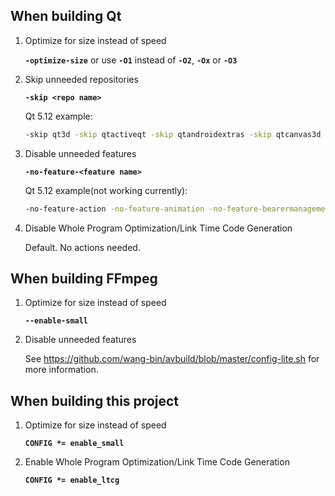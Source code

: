 ## When building Qt
1. Optimize for size instead of speed

   **`-optimize-size`** or use **`-O1`** instead of **`-O2`**, **`-Ox`** or **`-O3`**

2. Skip unneeded repositories

   **`-skip <repo name>`**

   Qt 5.12 example:
   ```bat
   -skip qt3d -skip qtactiveqt -skip qtandroidextras -skip qtcanvas3d -skip qtcharts -skip qtconnectivity -skip qtdatavis3d -skip qtdeclarative -skip qtdoc -skip qtgamepad -skip qtgraphicaleffects -skip qtlocation -skip qtmacextras -skip qtmultimedia -skip qtnetworkauth -skip qtpurchasing -skip qtquickcontrols -skip qtquickcontrols2 -skip qtremoteobjects -skip qtscript -skip qtscxml -skip qtsensors -skip qtserialbus -skip qtserialport -skip qtspeech -skip qttools -skip qttranslations -skip qtvirtualkeyboard -skip qtwayland -skip qtwebchannel -skip qtwebengine -skip qtwebglplugin -skip qtwebsockets -skip qtwebview -skip qtx11extras -skip qtxmlpatterns
   ```

3. Disable unneeded features

   **`-no-feature-<feature name>`**

   Qt 5.12 example(not working currently):
   ```bat
   -no-feature-action -no-feature-animation -no-feature-bearermanagement -no-feature-buttongroup -no-feature-calendarwidget -no-feature-clipboard -no-feature-colordialog -no-feature-columnview -no-feature-commandlinkbutton -no-feature-completer -no-feature-concurrent -no-feature-contextmenu -no-feature-cups -no-feature-cursor -no-feature-datawidgetmapper -no-feature-datetimeedit -no-feature-desktopservices -no-feature-dial -no-feature-dialogbuttonbox -no-feature-dirmodel -no-feature-dnslookup -no-feature-dockwidget -no-feature-dom -no-feature-draganddrop -no-feature-dtls -no-feature-effects -no-feature-errormessage -no-feature-filesystemiterator -no-feature-filesystemmodel -no-feature-filesystemwatcher -no-feature-fontcombobox -no-feature-fontdialog -no-feature-formlayout -no-feature-fscompleter -no-feature-ftp -no-feature-future -no-feature-gestures -no-feature-graphicseffect -no-feature-graphicsview -no-feature-http -no-feature-iconv -no-feature-identityproxymodel -no-feature-im -no-feature-image_heuristic_mask -no-feature-image_text -no-feature-imageformat_ppm -no-feature-imageformat_xbm -no-feature-imageformat_xpm -no-feature-imageformatplugin -no-feature-itemmodel -no-feature-itemmodeltester -no-feature-itemviews -no-feature-keysequenceedit -no-feature-lcdnumber -no-feature-library -no-feature-listview -no-feature-listwidget -no-feature-localserver -no-feature-mainwindow -no-feature-mdiarea -no-feature-menu -no-feature-menubar -no-feature-movie -no-feature-multiprocess -no-feature-networkdiskcache -no-feature-networkinterface -no-feature-networkproxy -no-feature-paint_debug -no-feature-pdf -no-feature-printer -no-feature-printdialog -no-feature-printpreviewwidget -no-feature-process -no-feature-processenvironment -no-feature-progressbar -no-feature-progressdialog -no-feature-proxymodel -no-feature-scrollarea -no-feature-scrollbar -no-feature-scroller -no-feature-sessionmanager -no-feature-sha3-fast -no-feature-sharedmemory -no-feature-shortcut -no-feature-socks5 -no-feature-sortfilterproxymodel -no-feature-splitter -no-feature-sqlmodel -no-feature-stackedwidget -no-feature-standarditemmodel -no-feature-statemachine -no-feature-statusbar -no-feature-statustip -no-feature-stringlistmodel -no-feature-syntaxhighlighter -no-feature-systemsemaphore -no-feature-tabbar -no-feature-tabletevent -no-feature-tableview -no-feature-tablewidget -no-feature-tabwidget -no-feature-temporaryfile -no-feature-textbrowser -no-feature-textedit -no-feature-texthtmlparser -no-feature-textodfwriter -no-feature-timezone -no-feature-toolbar -no-feature-toolbox -no-feature-tooltip -no-feature-topleveldomain -no-feature-treeview -no-feature-treewidget -no-feature-tuiotouch -no-feature-udpsocket -no-feature-undocommand -no-feature-undogroup -no-feature-undostack -no-feature-undoview -no-feature-validator -no-feature-whatsthis -no-feature-widgettextcontrol -no-feature-wizard -no-feature-xmlstream -no-feature-xmlstreamreader -no-feature-xmlstreamwriter
   ```

4. Disable Whole Program Optimization/Link Time Code Generation

   Default. No actions needed.

## When building FFmpeg
1. Optimize for size instead of speed

   **`--enable-small`**

2. Disable unneeded features

   See https://github.com/wang-bin/avbuild/blob/master/config-lite.sh for more information.

## When building this project
1. Optimize for size instead of speed

   **`CONFIG *= enable_small`**

2. Enable Whole Program Optimization/Link Time Code Generation

   **`CONFIG *= enable_ltcg`**
